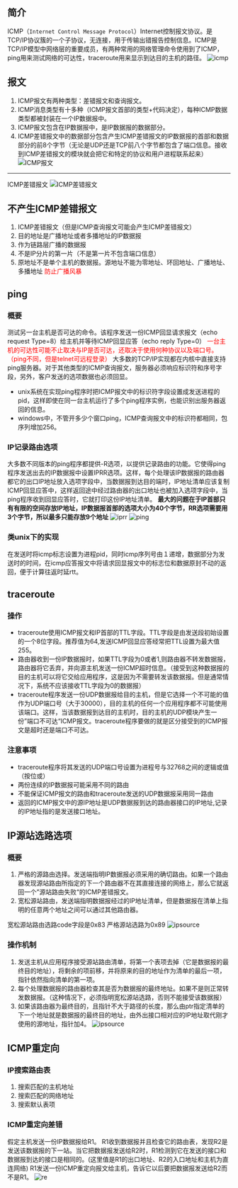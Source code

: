 ## 简介
ICMP（`Internet Control Message Protocol`）Internet控制报文协议。是TCP/IP协议簇的一个子协议，无连接，用于传输出错报告控制信息。ICMP是TCP/IP模型中网络层的重要成员，有两种常用的网络管理命令使用到了ICMP，ping用来测试网络的可达性，traceroute用来显示到达目的主机的路径。
![icmp](https://raw.githubusercontent.com/CookedFox/pics/master/tcpip/icmp.png)
## 报文
1. ICMP报文有两种类型：差错报文和查询报文。
2. ICMP消息类型有十多种（ICMP报文首部的类型+代码决定），每种ICMP数据类型都被封装在一个IP数据报中。
3. ICMP报文包含在IP数据报中，是IP数据报的数据部分。
4. ICMP差错报文中的数据部分包含产生ICMP差错报文的IP数据报的首部和数据部分的前8个字节（无论是UDP还是TCP前八个字节都包含了端口信息。接收到ICMP差错报文的模块就会把它和特定的协议和用户进程联系起来）
![ICMP报文](https://raw.githubusercontent.com/CookedFox/pics/master/tcpip/icmpmessage.png)
---
ICMP差错报文
![ICMP差错报文](https://raw.githubusercontent.com/CookedFox/pics/master/tcpip/icmperrmessage.png)
## 不产生ICMP差错报文
1. ICMP差错报文（但是ICMP查询报文可能会产生ICMP差错报文）
2. 目的地址是广播地址或者多播地址的IP数据报
3. 作为链路层广播的数据报
4. 不是IP分片的第一片（不是第一片不包含端口信息）
5. 原地址不是单个主机的数据报。源地址不能为零地址、环回地址、广播地址、多播地址
<font color="red">防止广播风暴</font>
## ping
### 概要 
测试另一台主机是否可达的命令。该程序发送一份ICMP回显请求报文（echo request Type=8）给主机并等待ICMP回显应答（echo reply Type=0）
<font color='red'>一台主机的可达性可能不止取决与IP是否可达，还取决于使用何种协议以及端口号。（ping不同，但是telnet可远程登录）</font>
大多数的TCP/IP实现都在内核中直接支持ping服务器。对于其他类型的ICMP查询报文，服务器必须响应标识符和序号字段，另外，客户发送的选项数据也必须回显。
* unix系统在实现ping程序时把ICMP报文中的标识符字段设置成发送进程的pid，这样即使在同一台主机运行了多个ping程序实例，也能识别出服务器返回的信息。
* windows中，不管开多少个窗口ping，ICMP查询报文中的标识符都相同，包序列增加256。
### IP记录路由选项
大多数不同版本的ping程序都提供-R选项，以提供记录路由的功能。它使得ping程序发送出去的IP数据报中设置IPRR选项。这样，每个处理该IP数据报的路由器都它的出口IP地址放入选项字段中，当数据报到达目的端时，IP地址清单应该复制ICMP回显应答中，这样返回途中经过路由器的出口地址也被加入选项字段中，当ping程序收到回显应答时，它就打印这份IP地址清单。
**最大的问题在于IP首部只有有限的空间存放IP地址，IP数据报首部的选项大小为40个字节，RR选项需要用3个字节，所以最多只能存放9个地址**
![iprr](https://raw.githubusercontent.com/CookedFox/pics/master/tcpip/iprr.jpg)
![ping](https://raw.githubusercontent.com/CookedFox/pics/master/tcpip/ping.png)
### 类unix下的实现
在发送时将icmp标志设置为进程pid，同时icmp序列号由１递增，数据部分为发送时的时间，在icmp应答报文中将请求回显报文中的标志位和数据原封不动的返回，便于计算往返时延rtt。
## traceroute
### 操作
* traceroute使用ICMP报文和IP首部的TTL字段。TTL字段是由发送段初始设置的一个8位字段。推荐值为64,发送ICMP回显应答经常把TTL设置为最大值255。
* 路由器收到一份IP数据报时，如果TTL字段为0或者1,则路由器不转发数据报，路由器将它丢弃，并向源主机发送一份ICMP超时信息。（接受到这种数据报的目的主机可以将它交给应用程序，这是因为不需要转发该数据报。但是通常情况下，系统不应该接收TTL字段为0的数据报）
* traceroute程序发送一份UDP数据报给目的主机，但是它选择一个不可能的值作为UDP端口号（大于30000），目的主机的任何一个应用程序都不可能使用该端口。这样，当该数据报到达目的主机时，目的主机的UDP模块产生一份”端口不可达“ICMP报文。traceroute程序要做的就是区分接受到的ICMP报文是超时还是端口不可达。
### 注意事项
* traceroute程序将其发送的UDP端口号设置为进程号与32768之间的逻辑或值（按位或）
* 两份连续的IP数据报可能采用不同的路由
* 不能保证ICMP报文的路由和traceroute发送的UDP数据报采用同一路由
* 返回的ICMP报文中的源IP地址是UDP数据报到达的路由器接口的IP地址,记录的IP地址指的是发送接口地址。
## IP源站选路选项
### 概要
1. 严格的源路由选择。发送端指明IP数据报必须采用的确切路由。如果一个路由器发现源站路由所指定的下一个路由器不在其直接连接的网络上，那么它就返回一个”源站路由失败“的ICMP差错报文。
2. 宽松源站路由，发送端指明数据报经过的IP地址清单，但是数据报在清单上指明的任意两个地址之间可以通过其他路由器。

宽松源站路由选路code字段是0x83
严格源站选路为0x89
![ipsource](https://raw.githubusercontent.com/CookedFox/pics/master/tcpip/ipsource1.png)
### 操作机制
1. 发送主机从应用程序接受源站路由清单，将第一个表项去掉（它是数据报的最终目的地址），将剩余的项前移，并将原来的目的地址作为清单的最后一项，指针依然指向清单的第一项。
2. 每个处理数据报的路由器检查其是否为数据报的最终地址。如果不是则正常转发数据报。（这种情况下，必须指明宽松源站选路，否则不能接受该数据报）
3. 如果该路由器为最终目的，且指针不大于路径的长度，那么由ptr指定清单的下一个地址就是数据报的最终目的地址，由外出接口相对应的IP地址取代刚才使用的源地址，指针加4。
![ipsource](https://raw.githubusercontent.com/CookedFox/pics/master/tcpip/ipsource2.png)

## ICMP重定向
### IP搜索路由表
1. 搜索匹配的主机地址
2. 搜索匹配的网络地址
3. 搜索默认表项
### ICMP重定向差错
假定主机发送一份IP数据报给R1。
R1收到数据报并且检查它的路由表，发现R2是发送该数据报的下一站。当它把数据报发送给R2时，R1检测到它在发送的接口和数据报到达的接口是相同的。(这里值是R1的出口地址、R2的入口地址和主机为直连网络)
R1发送一份ICMP重定向报文给主机，告诉它以后要把数据报发送给R2而不是R1。
![re](https://raw.githubusercontent.com/CookedFox/pics/master/tcpip/icmpre.png)